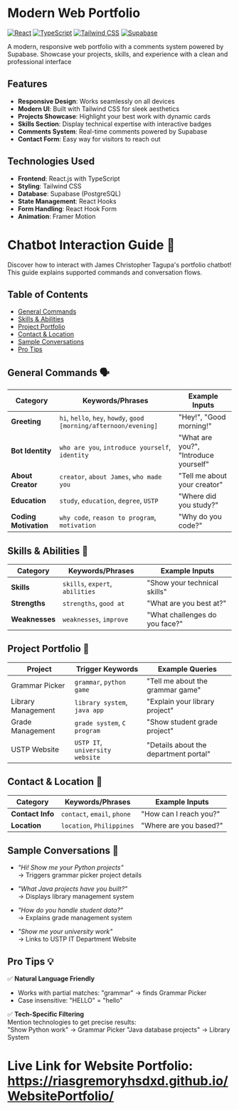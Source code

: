 # Modern Web Portfolio

[![React](https://img.shields.io/badge/React-20232A?style=for-the-badge&logo=react&logoColor=61DAFB)](https://reactjs.org/)
[![TypeScript](https://img.shields.io/badge/TypeScript-007ACC?style=for-the-badge&logo=typescript&logoColor=white)](https://www.typescriptlang.org/)
[![Tailwind CSS](https://img.shields.io/badge/Tailwind_CSS-38B2AC?style=for-the-badge&logo=tailwind-css&logoColor=white)](https://tailwindcss.com/)
[![Supabase](https://img.shields.io/badge/Supabase-3FCF8E?style=for-the-badge&logo=supabase&logoColor=white)](https://supabase.io/)

A modern, responsive web portfolio with  a comments system powered by Supabase. Showcase your projects, skills, and experience with a clean and professional interface


## Features

- **Responsive Design**: Works seamlessly on all devices
- **Modern UI**: Built with Tailwind CSS for sleek aesthetics
- **Projects Showcase**: Highlight your best work with dynamic cards
- **Skills Section**: Display technical expertise with interactive badges
- **Comments System**: Real-time comments powered by Supabase
- **Contact Form**: Easy way for visitors to reach out

## Technologies Used

- **Frontend**: React.js with TypeScript
- **Styling**: Tailwind CSS
- **Database**: Supabase (PostgreSQL)
- **State Management**: React Hooks
- **Form Handling**: React Hook Form
- **Animation**: Framer Motion


# Chatbot Interaction Guide 🤖

Discover how to interact with James Christopher Tagupa's portfolio chatbot! This guide explains supported commands and conversation flows.

## Table of Contents
- [General Commands](#general-commands-)
- [Skills & Abilities](#skills--abilities-)
- [Project Portfolio](#project-portfolio-)
- [Contact & Location](#contact--location-)
- [Sample Conversations](#sample-conversations-)
- [Pro Tips](#pro-tips-)

## General Commands 🗣️

| Category             | Keywords/Phrases                                | Example Inputs                          |
|----------------------|-------------------------------------------------|-----------------------------------------|
| **Greeting**         | `hi`, `hello`, `hey`, `howdy`, `good [morning/afternoon/evening]` | "Hey!", "Good morning!"                 |
| **Bot Identity**     | `who are you`, `introduce yourself`, `identity` | "What are you?", "Introduce yourself"   |
| **About Creator**    | `creator`, `about James`, `who made you`        | "Tell me about your creator"            |
| **Education**        | `study`, `education`, `degree`, `USTP`          | "Where did you study?"                  |
| **Coding Motivation**| `why code`, `reason to program`, `motivation`   | "Why do you code?"                      |

## Skills & Abilities 💪

| Category       | Keywords/Phrases                  | Example Inputs                    |
|----------------|-----------------------------------|-----------------------------------|
| **Skills**     | `skills`, `expert`, `abilities`   | "Show your technical skills"      |
| **Strengths**  | `strengths`, `good at`            | "What are you best at?"           |
| **Weaknesses** | `weaknesses`, `improve`           | "What challenges do you face?"    |

## Project Portfolio 🚀

| Project               | Trigger Keywords                                 | Example Queries                          |
|-----------------------|--------------------------------------------------|------------------------------------------|
| Grammar Picker        | `grammar`, `python game`                         | "Tell me about the grammar game"         |
| Library Management    | `library system`, `java app`                     | "Explain your library project"           |
| Grade Management      | `grade system`, `C program`                      | "Show student grade project"             |
| USTP Website          | `USTP IT`, `university website`                  | "Details about the department portal"    |

## Contact & Location 📍

| Category         | Keywords/Phrases                | Example Inputs                  |
|------------------|---------------------------------|---------------------------------|
| **Contact Info** | `contact`, `email`, `phone`     | "How can I reach you?"          |
| **Location**     | `location`, `Philippines`       | "Where are you based?"          |

## Sample Conversations 💬

- *"Hi! Show me your Python projects"*  
  → Triggers grammar picker project details
  
- *"What Java projects have you built?"*  
  → Displays library management system
  
- *"How do you handle student data?"*  
  → Explains grade management system
  
- *"Show me your university work"*  
  → Links to USTP IT Department Website

## Pro Tips 💡

✅ **Natural Language Friendly**  
- Works with partial matches: "grammar" → finds Grammar Picker  
- Case insensitive: "HELLO" = "hello"

✅ **Tech-Specific Filtering**  
Mention technologies to get precise results:  
"Show Python work" → Grammar Picker
"Java database projects" → Library System


# Live Link for Website Portfolio: https://riasgremoryhsdxd.github.io/WebsitePortfolio/
